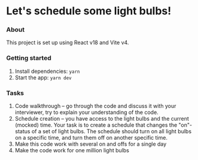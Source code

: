 # Let's schedule some light bulbs!

### About
This project is set up using React v18 and Vite v4.

### Getting started
1. Install dependencies: `yarn`
2. Start the app: `yarn dev`

### Tasks
1. Code walkthrough – go through the code and discuss it with your interviewer, try to explain your understanding of the code.
2. Schedule creation – you have access to the light bulbs and the current (mocked) time. Your task is to create a schedule that changes the "on"-status of a set of light bulbs. The schedule should turn on all light bulbs on a specific time, and turn them off on another specific time.
3. Make this code work with several on and offs for a single day
4. Make the code work for one million light bulbs